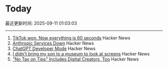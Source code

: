 # Today

最近更新时间: 2025-09-11 01:03:03

--- 
1. [TikTok won. Now everything is 60 seconds](https://www.thenexus.media/tiktok-won-now-everything-is-60-seconds/) Hacker News
2. [Anthropic Services Down](https://status.anthropic.com/incidents/k6gkm2b8cjk9) Hacker News
3. [ChatGPT Developer Mode](https://platform.openai.com/docs/guides/developer-mode) Hacker News
4. [I didn't bring my son to a museum to look at screens](https://sethpurcell.com/writing/screens-in-museums/) Hacker News
5. ["No Tax on Tips" Includes Digital Creators, Too](https://www.hollywoodreporter.com/business/business-news/no-tax-on-tips-guidance-creators-trump-treasury-1236366513/) Hacker News
